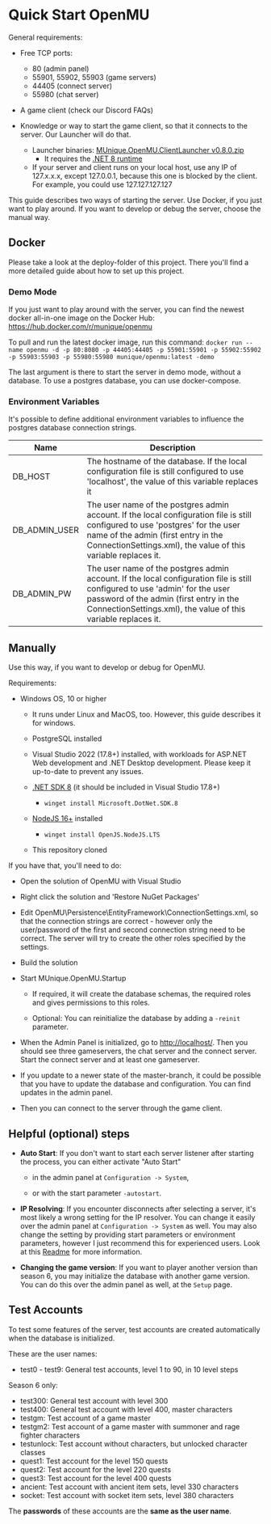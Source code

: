 # Quick Start OpenMU

General requirements:

* Free TCP ports:
  * 80 (admin panel)
  * 55901, 55902, 55903 (game servers)
  * 44405 (connect server)
  * 55980 (chat server)

* A game client (check our Discord FAQs)
* Knowledge or way to start the game client, so that it connects to the server. Our Launcher will do that.

  * Launcher binaries: [MUnique.OpenMU.ClientLauncher v0.8.0.zip](https://github.com/MUnique/OpenMU/releases/download/v0.8.0/MUnique.OpenMU.ClientLauncher_0.8.0.zip)
    * It requires the [.NET 8 runtime](https://dotnet.microsoft.com/download/dotnet/8.0)
  * If your server and client runs on your local host, use any IP of 127.x.x.x, except 127.0.0.1, because this one is blocked by the client. For example, you could use 127.127.127.127

This guide describes two ways of starting the server. Use Docker, if you just
want to play around. If you want to develop or debug the server, choose the
manual way.

## Docker

Please take a look at the deploy-folder of this project. There you'll find a more
detailed guide about how to set up this project.

### Demo Mode

If you just want to play around with the server, you can find the newest docker
all-in-one image on the Docker Hub: <https://hub.docker.com/r/munique/openmu>

To pull and run the latest docker image, run this command:
`docker run --name openmu -d -p 80:8080 -p 44405:44405 -p 55901:55901 -p 55902:55902 -p 55903:55903 -p 55980:55980 munique/openmu:latest -demo`

The last argument is there to start the server in demo mode, without a
database. To use a postgres database, you can use docker-compose.

### Environment Variables

It's possible to define additional environment variables to influence the
postgres database connection strings.

| Name | Description         |
|------|---------------------|
| DB_HOST | The hostname of the database. If the local configuration file is still configured to use 'localhost', the value of this variable replaces it |
| DB_ADMIN_USER | The user name of the postgres admin account. If the local configuration file is still configured to use 'postgres' for the user name of the admin (first entry in the ConnectionSettings.xml), the value of this variable replaces it. |
| DB_ADMIN_PW | The user name of the postgres admin account. If the local configuration file is still configured to use 'admin' for the user password of the admin (first entry in the ConnectionSettings.xml), the value of this variable replaces it. |

## Manually

Use this way, if you want to develop or debug for OpenMU.

Requirements:

* Windows OS, 10 or higher

  * It runs under Linux and MacOS, too. However, this guide describes it for
    windows.

  * PostgreSQL installed

  * Visual Studio 2022 (17.8+) installed, with workloads for ASP.NET Web development
    and .NET Desktop development. Please keep it up-to-date to prevent any issues.

  * [.NET SDK 8](https://dotnet.microsoft.com/download/dotnet/8.0)
    (it should be included in Visual Studio 17.8+)
    * `winget install Microsoft.DotNet.SDK.8`

  * [NodeJS 16+](https://nodejs.org) installed
    * `winget install OpenJS.NodeJS.LTS`

  * This repository cloned

If you have that, you'll need to do:

* Open the solution of OpenMU with Visual Studio

* Right click the solution and 'Restore NuGet Packages'

* Edit OpenMU\Persistence\EntityFramework\ConnectionSettings.xml, so that the
  connection strings are correct - however only the user/password of the first
  and second connection string need to be correct. The server will try to create
  the other roles specified by the settings.

* Build the solution

* Start MUnique.OpenMU.Startup

  * If required, it will create the database schemas, the required roles and
    gives permissions to this roles.

  * Optional: You can reinitialize the database by adding a ```-reinit``` parameter.

* When the Admin Panel is initialized, go to <http://localhost/>. Then you
  should see three gameservers, the chat server and the connect server. Start
  the connect server and at least one gameserver.

* If you update to a newer state of the master-branch, it could be possible
    that you have to update the database and configuration.
    You can find updates in the admin panel.

* Then you can connect to the server through the game client.

## Helpful (optional) steps

* __Auto Start__: If you don't want to start each server listener after starting
  the process, you can either activate "Auto Start"

  * in the admin panel at ```Configuration -> System```,

  * or with the start parameter ```-autostart```.

* __IP Resolving__: If you encounter disconnects after selecting a server, it's most
  likely a wrong setting for the IP resolver. You can change it easily over the
  admin panel at ```Configuration -> System``` as well.
  You may also change the setting by providing start parameters or environment
  parameters, however I just recommend this for experienced users. Look at this
  [Readme](src/Startup/Readme.md) for more information.

* __Changing the game version__: If you want to player another version than
  season 6, you may initialize the database with another game version.
  You can do this over the admin panel as well, at the ```Setup``` page.

## Test Accounts

To test some features of the server, test accounts are created automatically
when the database is initialized.

These are the user names:

* test0 - test9: General test accounts, level 1 to 90, in 10 level steps

Season 6 only:
* test300: General test account with level 300
* test400: General test account with level 400, master characters
* testgm: Test account of a game master
* testgm2: Test account of a game master with summoner and rage fighter characters
* testunlock: Test account without characters, but unlocked character classes
* quest1: Test account for the level 150 quests
* quest2: Test account for the level 220 quests
* quest3: Test account for the level 400 quests
* ancient: Test account with ancient item sets, level 330 characters
* socket: Test account with socket item sets, level 380 characters

The __passwords__ of these accounts are the __same as the user name__.
